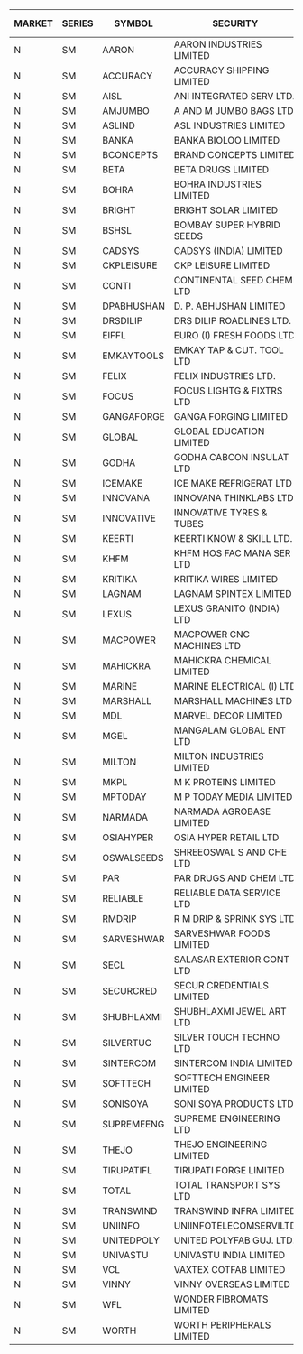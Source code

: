 


| MARKET | SERIES | SYMBOL | SECURITY | PREV CL PR | OPEN PRICE | HIGH PRICE | LOW PRICE | CLOSE PRICE | NET TRDVAL | NET TRDQTY | CORP IND | HI 52 WK | LO 52 WK |
| ----- | ----- | ----- | ----- | ----- | ----- | ----- | ----- | ----- | ----- | ----- | ----- | ----- | ----- |
| N | SM | AARON | AARON INDUSTRIES LIMITED | 43.10 | 43.30 | 43.30 | 43.30 | 43.30 | 142890.00 | 3300 |  | 53.50 | 40.00 |
| N | SM | ACCURACY | ACCURACY SHIPPING LIMITED | 26.50 | 27.20 | 27.80 | 27.20 | 27.80 | 265360.00 | 9600 |  | 62.80 | 12.35 |
| N | SM | AISL | ANI INTEGRATED SERV LTD. | 18.95 | 19.20 | 19.85 | 19.20 | 19.85 | 46860.00 | 2400 |  | 52.00 | 14.30 |
| N | SM | AMJUMBO | A AND M JUMBO BAGS LTD | 8.90 | 8.90 | 9.10 | 8.50 | 8.50 | 212000.00 | 24000 |  | 46.80 | 5.85 |
| N | SM | ASLIND | ASL INDUSTRIES LIMITED | 6.00 | 6.30 | 6.30 | 6.30 | 6.30 | 151200.00 | 24000 |  | 11.20 | 5.95 |
| N | SM | BANKA | BANKA BIOLOO LIMITED | 64.45 | 61.25 | 61.25 | 61.25 | 61.25 | 73500.00 | 1200 |  | 103.10 | 56.75 |
| N | SM | BCONCEPTS | BRAND CONCEPTS LIMITED | 13.70 | 14.35 | 14.35 | 14.35 | 14.35 | 43050.00 | 3000 |  | 50.50 | 13.70 |
| N | SM | BETA | BETA DRUGS LIMITED | 57.00 | 60.00 | 62.50 | 60.00 | 61.50 | 392320.00 | 6400 |  | 105.50 | 37.00 |
| N | SM | BOHRA | BOHRA INDUSTRIES LIMITED | 1.65 | 1.60 | 1.60 | 1.60 | 1.60 | 12800.00 | 8000 |  | 9.70 | .35 |
| N | SM | BRIGHT | BRIGHT SOLAR LIMITED | 9.95 | 9.95 | 10.40 | 9.95 | 10.40 | 371700.00 | 36000 |  | 19.90 | 4.70 |
| N | SM | BSHSL | BOMBAY SUPER HYBRID SEEDS | 108.10 | 108.00 | 108.00 | 108.00 | 108.00 | 129600.00 | 1200 |  | 134.05 | 85.70 |
| N | SM | CADSYS | CADSYS (INDIA) LIMITED | 22.05 | 21.15 | 21.15 | 20.95 | 20.95 | 168500.00 | 8000 |  | 55.50 | 15.50 |
| N | SM | CKPLEISURE | CKP LEISURE LIMITED | 3.45 | 3.30 | 3.30 | 3.30 | 3.30 | 39600.00 | 12000 |  | 7.55 | 3.30 |
| N | SM | CONTI | CONTINENTAL SEED CHEM LTD | 10.30 | 10.80 | 10.80 | 10.80 | 10.80 | 35996.40 | 3333 |  | 102.20 | 9.10 |
| N | SM | DPABHUSHAN | D. P. ABHUSHAN LIMITED | 49.00 | 48.50 | 48.50 | 48.50 | 48.50 | 194000.00 | 4000 |  | 74.25 | 37.50 |
| N | SM | DRSDILIP | DRS DILIP ROADLINES LTD. | 65.55 | 70.00 | 70.95 | 70.00 | 70.80 | 679600.00 | 9600 |  | 78.00 | 65.50 |
| N | SM | EIFFL | EURO (I) FRESH FOODS LTD | 88.00 | 88.50 | 90.00 | 88.50 | 90.00 | 285600.00 | 3200 |  | 131.00 | 71.00 |
| N | SM | EMKAYTOOLS | EMKAY TAP & CUT. TOOL LTD | 86.00 | 87.00 | 87.00 | 87.00 | 87.00 | 52200.00 | 600 |  | 164.75 | 86.00 |
| N | SM | FELIX | FELIX INDUSTRIES LTD. | 12.95 | 13.55 | 13.55 | 13.55 | 13.55 | 108400.00 | 8000 |  | 17.05 | 10.80 |
| N | SM | FOCUS | FOCUS LIGHTG & FIXTRS LTD | 19.80 | 19.15 | 19.20 | 18.85 | 19.20 | 458400.00 | 24000 |  | 165.85 | 15.50 |
| N | SM | GANGAFORGE | GANGA FORGING LIMITED | 11.40 | 10.25 | 10.25 | 10.25 | 10.25 | 61500.00 | 6000 |  | 19.50 | 8.70 |
| N | SM | GLOBAL | GLOBAL EDUCATION LIMITED | 128.90 | 131.00 | 131.00 | 131.00 | 131.00 | 131000.00 | 1000 |  | 131.00 | 41.20 |
| N | SM | GODHA | GODHA CABCON INSULAT LTD | 28.00 | 28.40 | 28.40 | 28.40 | 28.40 | 113600.00 | 4000 |  | 30.85 | 10.95 |
| N | SM | ICEMAKE | ICE MAKE REFRIGERAT LTD | 34.85 | 33.50 | 33.50 | 33.25 | 33.25 | 333700.00 | 10000 |  | 75.00 | 25.65 |
| N | SM | INNOVANA | INNOVANA THINKLABS LTD. | 78.10 | 78.00 | 82.00 | 78.00 | 82.00 | 2578000.00 | 33000 |  | 326.40 | 73.05 |
| N | SM | INNOVATIVE | INNOVATIVE TYRES & TUBES | 7.10 | 7.10 | 7.45 | 7.10 | 7.35 | 675150.00 | 93000 |  | 19.50 | 5.40 |
| N | SM | KEERTI | KEERTI KNOW & SKILL LTD. | 72.15 | 73.90 | 74.50 | 73.90 | 74.50 | 1184800.00 | 16000 |  | 84.00 | 71.00 |
| N | SM | KHFM | KHFM HOS FAC MANA SER LTD | 25.80 | 24.40 | 24.40 | 24.40 | 24.40 | 585600.00 | 24000 |  | 36.40 | 22.20 |
| N | SM | KRITIKA | KRITIKA WIRES LIMITED | 33.10 | 32.00 | 32.00 | 32.00 | 32.00 | 128000.00 | 4000 |  | 35.00 | 32.00 |
| N | SM | LAGNAM | LAGNAM SPINTEX LIMITED | 7.75 | 7.40 | 7.40 | 7.40 | 7.40 | 22200.00 | 3000 |  | 15.00 | 7.05 |
| N | SM | LEXUS | LEXUS GRANITO (INDIA) LTD | 6.60 | 6.90 | 6.90 | 6.90 | 6.90 | 6900.00 | 1000 |  | 23.60 | 4.55 |
| N | SM | MACPOWER | MACPOWER CNC MACHINES LTD | 70.00 | 71.95 | 71.95 | 70.00 | 70.00 | 70975.00 | 1000 |  | 139.00 | 33.30 |
| N | SM | MAHICKRA | MAHICKRA CHEMICAL LIMITED | 70.00 | 70.25 | 70.50 | 70.00 | 70.50 | 421875.00 | 6000 |  | 93.50 | 50.15 |
| N | SM | MARINE | MARINE ELECTRICAL (I) LTD | 91.95 | 91.70 | 91.90 | 91.00 | 91.90 | 732200.00 | 8000 |  | 123.00 | 78.00 |
| N | SM | MARSHALL | MARSHALL MACHINES LTD | 5.60 | 5.70 | 5.85 | 5.35 | 5.85 | 576150.00 | 102000 |  | 24.45 | 5.35 |
| N | SM | MDL | MARVEL DECOR LIMITED | 24.00 | 24.40 | 24.40 | 22.80 | 22.80 | 192000.00 | 8000 |  | 30.00 | 13.90 |
| N | SM | MGEL | MANGALAM GLOBAL ENT LTD | 57.30 | 57.40 | 57.40 | 57.40 | 57.40 | 114800.00 | 2000 |  | 58.30 | 51.05 |
| N | SM | MILTON | MILTON INDUSTRIES LIMITED | 12.85 | 12.25 | 13.00 | 12.25 | 13.00 | 111100.00 | 8800 |  | 15.25 | 7.00 |
| N | SM | MKPL | M K PROTEINS LIMITED | 74.55 | 78.10 | 78.25 | 78.10 | 78.25 | 469100.00 | 6000 |  | 81.90 | 63.50 |
| N | SM | MPTODAY | M P TODAY MEDIA LIMITED | 15.00 | 14.25 | 14.25 | 14.25 | 14.25 | 142500.00 | 10000 |  | 37.90 | 14.20 |
| N | SM | NARMADA | NARMADA AGROBASE LIMITED | 15.25 | 15.95 | 15.95 | 15.95 | 15.95 | 114840.00 | 7200 |  | 28.70 | 11.30 |
| N | SM | OSIAHYPER | OSIA HYPER RETAIL LTD | 246.00 | 230.95 | 230.95 | 225.00 | 225.00 | 272380.00 | 1200 |  | 325.00 | 200.00 |
| N | SM | OSWALSEEDS | SHREEOSWAL S AND CHE LTD | 34.50 | 35.00 | 35.00 | 34.50 | 34.90 | 557400.00 | 16000 |  | 35.00 | 19.95 |
| N | SM | PAR | PAR DRUGS AND CHEM LTD | 37.60 | 39.00 | 39.00 | 39.00 | 39.00 | 78000.00 | 2000 |  | 56.00 | 26.20 |
| N | SM | RELIABLE | RELIABLE DATA SERVICE LTD | 23.15 | 24.30 | 24.30 | 24.30 | 24.30 | 58320.00 | 2400 |  | 49.00 | 19.95 |
| N | SM | RMDRIP | R M DRIP & SPRINK SYS LTD | 58.00 | 55.10 | 57.90 | 55.10 | 56.50 | 1129800.00 | 20000 |  | 59.15 | 13.00 |
| N | SM | SARVESHWAR | SARVESHWAR FOODS LIMITED | 10.70 | 11.20 | 11.20 | 11.20 | 11.20 | 35840.00 | 3200 |  | 42.50 | 8.45 |
| N | SM | SECL | SALASAR EXTERIOR CONT LTD | 38.45 | 41.50 | 41.60 | 41.50 | 41.50 | 747900.00 | 18000 |  | 62.25 | 26.35 |
| N | SM | SECURCRED | SECUR CREDENTIALS LIMITED | 17.45 | 17.45 | 18.10 | 17.45 | 18.10 | 21330.00 | 1200 |  | 95.00 | 12.15 |
| N | SM | SHUBHLAXMI | SHUBHLAXMI JEWEL ART LTD | 21.00 | 20.85 | 22.00 | 20.85 | 22.00 | 42850.00 | 2000 |  | 209.50 | 20.75 |
| N | SM | SILVERTUC | SILVER TOUCH TECHNO LTD | 103.00 | 102.00 | 103.00 | 102.00 | 103.00 | 308000.00 | 3000 |  | 130.00 | 93.00 |
| N | SM | SINTERCOM | SINTERCOM INDIA LIMITED | 60.00 | 59.00 | 59.00 | 59.00 | 59.00 | 118000.00 | 2000 |  | 81.00 | 35.55 |
| N | SM | SOFTTECH | SOFTTECH ENGINEER LIMITED | 41.15 | 39.30 | 39.30 | 39.25 | 39.25 | 125680.00 | 3200 |  | 76.25 | 32.45 |
| N | SM | SONISOYA | SONI SOYA PRODUCTS LTD. | 11.70 | 12.25 | 12.25 | 12.25 | 12.25 | 220500.00 | 18000 |  | 25.30 | 4.90 |
| N | SM | SUPREMEENG | SUPREME ENGINEERING LTD | 19.40 | 18.45 | 18.50 | 18.45 | 18.50 | 369800.00 | 20000 |  | 42.00 | 13.20 |
| N | SM | THEJO | THEJO ENGINEERING LIMITED | 546.25 | 573.55 | 573.55 | 570.00 | 573.55 | 4125190.00 | 7200 |  | 607.70 | 350.55 |
| N | SM | TIRUPATIFL | TIRUPATI FORGE LIMITED | 28.65 | 27.25 | 27.35 | 27.25 | 27.35 | 174720.00 | 6400 |  | 50.10 | 25.55 |
| N | SM | TOTAL | TOTAL TRANSPORT SYS LTD | 27.15 | 25.80 | 25.80 | 25.80 | 25.80 | 77400.00 | 3000 |  | 48.95 | 17.50 |
| N | SM | TRANSWIND | TRANSWIND INFRA LIMITED | 6.35 | 6.65 | 6.65 | 6.65 | 6.65 | 26600.00 | 4000 |  | 9.05 | 2.85 |
| N | SM | UNIINFO | UNIINFOTELECOMSERVILTD | 13.00 | 13.00 | 13.00 | 13.00 | 13.00 | 52000.00 | 4000 |  | 36.70 | 11.65 |
| N | SM | UNITEDPOLY | UNITED POLYFAB GUJ. LTD. | 6.70 | 7.00 | 7.00 | 7.00 | 7.00 | 630000.00 | 90000 |  | 16.80 | 5.95 |
| N | SM | UNIVASTU | UNIVASTU INDIA LIMITED | 25.55 | 27.70 | 27.70 | 27.70 | 27.70 | 83100.00 | 3000 |  | 85.00 | 25.55 |
| N | SM | VCL | VAXTEX COTFAB LIMITED | 20.00 | 23.00 | 23.00 | 23.00 | 23.00 | 138000.00 | 6000 |  | 25.50 | 15.20 |
| N | SM | VINNY | VINNY OVERSEAS LIMITED | 41.25 | 41.25 | 41.25 | 41.25 | 41.25 | 123750.00 | 3000 |  | 43.00 | 32.90 |
| N | SM | WFL | WONDER FIBROMATS LIMITED | 61.75 | 58.70 | 58.70 | 58.70 | 58.70 | 93920.00 | 1600 |  | 100.00 | 58.70 |
| N | SM | WORTH | WORTH PERIPHERALS LIMITED | 48.70 | 48.25 | 51.00 | 47.50 | 49.70 | 587100.00 | 12000 |  | 63.00 | 29.75 |




